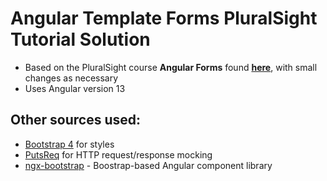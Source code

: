 # Angular Template Forms PluralSight Tutorial Solution
- Based on the PluralSight course **Angular Forms** found [**here**](https://app.pluralsight.com/library/courses/angular-forms/table-of-contents), with small changes as necessary
- Uses Angular version 13

## Other sources used:
- [Bootstrap 4](https://getbootstrap.com/docs/4.6/getting-started/introduction/) for styles
- [PutsReq](https://putsreq.com/) for HTTP request/response mocking
- [ngx-bootstrap](https://valor-software.com/ngx-bootstrap) - Boostrap-based Angular component library